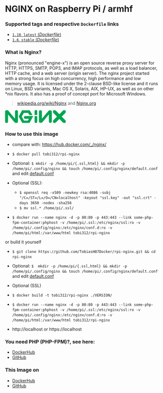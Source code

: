 # NGINX on Raspberry Pi / armhf

### Supported tags and respective `Dockerfile` links
-	[`1.10`, `latest` (*Dockerfile*)](https://github.com/TobiasH87Docker/rpi-nginx/blob/master/1.10/Dockerfile)
-	[`1.6`, `stable` (*Dockerfile*)](https://github.com/TobiasH87Docker/rpi-nginx/blob/master/1.6/Dockerfile)

### What is Nginx?
Nginx (pronounced "engine-x") is an open source reverse proxy server for HTTP, HTTPS, SMTP, POP3, and IMAP protocols, as well as a load balancer, HTTP cache, and a web server (origin server). The nginx project started with a strong focus on high concurrency, high performance and low memory usage. It is licensed under the 2-clause BSD-like license and it runs on Linux, BSD variants, Mac OS X, Solaris, AIX, HP-UX, as well as on other *nix flavors. It also has a proof of concept port for Microsoft Windows.
> [wikipedia.org/wiki/Nginx](https://en.wikipedia.org/wiki/Nginx) and [Nginx.org](http://nginx.org/en/)

![logo](https://raw.githubusercontent.com/docker-library/docs/master/nginx/logo.png)

### How to use this image

* compare with: https://hub.docker.com/_/nginx/

* ``` $ docker pull tobi312/rpi-nginx ```
* Optional: ``` $ mkdir -p /home/pi/{.ssl,html} && mkdir -p /home/pi/.config/nginx && touch /home/pi/.config/nginx/default.conf ``` and edit [default.conf](https://github.com/TobiasH87Docker/rpi-nginx/blob/master/default.conf)
* Optional (SSL): 
	* ``` $ openssl req -x509 -newkey rsa:4086 -subj "/C=/ST=/L=/O=/CN=localhost" -keyout "ssl.key" -out "ssl.crt" -days 3650 -nodes -sha256 ```
	* ``` $ mv ssl.* /home/pi/.ssl/ ```
* ``` $ docker run --name nginx -d -p 80:80 -p 443:443 --link some-php-fpm-container:phphost -v /home/pi/.ssl:/etc/nginx/ssl:ro -v /home/pi/.config/nginx:/etc/nginx/conf.d:ro -v /home/pi/html:/var/www/html tobi312/rpi-nginx ``` 

or build it yourself
* ``` $ git clone https://github.com/TobiasH87Docker/rpi-nginx.git && cd rpi-nginx ```
* Optional: ``` $  mkdir -p /home/pi/{.ssl,html} && mkdir -p /home/pi/.config/nginx && touch /home/pi/.config/nginx/default.conf ``` and edit [default.conf](https://github.com/TobiasH87Docker/rpi-nginx/blob/master/default.conf)
* Optional (SSL)
* ``` $ docker build -t tobi312/rpi-nginx ./VERSION/ ``` 
* ``` $ docker run --name nginx -d -p 80:80 -p 443:443 --link some-php-fpm-container:phphost -v /home/pi/.ssl:/etc/nginx/ssl:ro -v /home/pi/.config/nginx:/etc/nginx/conf.d:ro -v /home/pi/html:/var/www/html tobi312/rpi-nginx ``` 

* http://localhost or https://localhost

### You need PHP (PHP-FPM)?, see here: 
* [DockerHub](https://hub.docker.com/r/tobi312/rpi-php/)
* [GitHub](https://github.com/TobiasH87Docker/rpi-php)

### This Image on
* [DockerHub](https://hub.docker.com/r/tobi312/rpi-nginx/)
* [GitHub](https://github.com/TobiasH87Docker/rpi-nginx)
